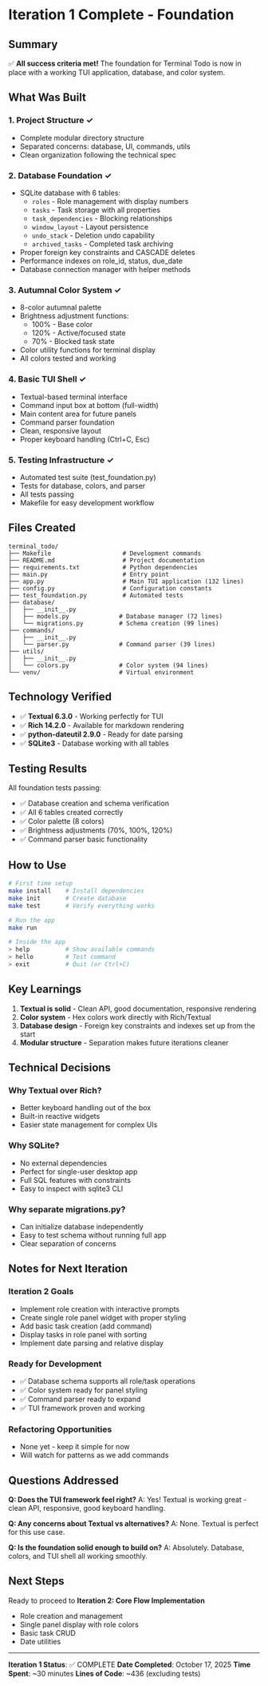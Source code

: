 # Iteration 1 Complete - Foundation

## Summary

✅ **All success criteria met!** The foundation for Terminal Todo is now in place with a working TUI application, database, and color system.

## What Was Built

### 1. Project Structure ✓
- Complete modular directory structure
- Separated concerns: database, UI, commands, utils
- Clean organization following the technical spec

### 2. Database Foundation ✓
- SQLite database with 6 tables:
  - `roles` - Role management with display numbers
  - `tasks` - Task storage with all properties
  - `task_dependencies` - Blocking relationships
  - `window_layout` - Layout persistence
  - `undo_stack` - Deletion undo capability
  - `archived_tasks` - Completed task archiving
- Proper foreign key constraints and CASCADE deletes
- Performance indexes on role_id, status, due_date
- Database connection manager with helper methods

### 3. Autumnal Color System ✓
- 8-color autumnal palette
- Brightness adjustment functions:
  - 100% - Base color
  - 120% - Active/focused state
  - 70% - Blocked task state
- Color utility functions for terminal display
- All colors tested and working

### 4. Basic TUI Shell ✓
- Textual-based terminal interface
- Command input box at bottom (full-width)
- Main content area for future panels
- Command parser foundation
- Clean, responsive layout
- Proper keyboard handling (Ctrl+C, Esc)

### 5. Testing Infrastructure ✓
- Automated test suite (test_foundation.py)
- Tests for database, colors, and parser
- All tests passing
- Makefile for easy development workflow

## Files Created

```
terminal_todo/
├── Makefile                    # Development commands
├── README.md                   # Project documentation
├── requirements.txt            # Python dependencies
├── main.py                     # Entry point
├── app.py                      # Main TUI application (132 lines)
├── config.py                   # Configuration constants
├── test_foundation.py          # Automated tests
├── database/
│   ├── __init__.py
│   ├── models.py              # Database manager (72 lines)
│   └── migrations.py          # Schema creation (99 lines)
├── commands/
│   ├── __init__.py
│   └── parser.py              # Command parser (39 lines)
├── utils/
│   ├── __init__.py
│   └── colors.py              # Color system (94 lines)
└── venv/                      # Virtual environment
```

## Technology Verified

- ✅ **Textual 6.3.0** - Working perfectly for TUI
- ✅ **Rich 14.2.0** - Available for markdown rendering
- ✅ **python-dateutil 2.9.0** - Ready for date parsing
- ✅ **SQLite3** - Database working with all tables

## Testing Results

All foundation tests passing:
- ✅ Database creation and schema verification
- ✅ All 6 tables created correctly
- ✅ Color palette (8 colors)
- ✅ Brightness adjustments (70%, 100%, 120%)
- ✅ Command parser basic functionality

## How to Use

```bash
# First time setup
make install    # Install dependencies
make init       # Create database
make test       # Verify everything works

# Run the app
make run

# Inside the app
> help          # Show available commands
> hello         # Test command
> exit          # Quit (or Ctrl+C)
```

## Key Learnings

1. **Textual is solid** - Clean API, good documentation, responsive rendering
2. **Color system** - Hex colors work directly with Rich/Textual
3. **Database design** - Foreign key constraints and indexes set up from the start
4. **Modular structure** - Separation makes future iterations cleaner

## Technical Decisions

### Why Textual over Rich?
- Better keyboard handling out of the box
- Built-in reactive widgets
- Easier state management for complex UIs

### Why SQLite?
- No external dependencies
- Perfect for single-user desktop app
- Full SQL features with constraints
- Easy to inspect with sqlite3 CLI

### Why separate migrations.py?
- Can initialize database independently
- Easy to test schema without running full app
- Clear separation of concerns

## Notes for Next Iteration

### Iteration 2 Goals
- Implement role creation with interactive prompts
- Create single role panel widget with proper styling
- Add basic task creation (add command)
- Display tasks in role panel with sorting
- Implement date parsing and relative display

### Ready for Development
- ✅ Database schema supports all role/task operations
- ✅ Color system ready for panel styling
- ✅ Command parser ready to expand
- ✅ TUI framework proven and working

### Refactoring Opportunities
- None yet - keep it simple for now
- Will watch for patterns as we add commands

## Questions Addressed

**Q: Does the TUI framework feel right?**
A: Yes! Textual is working great - clean API, responsive, good keyboard handling.

**Q: Any concerns about Textual vs alternatives?**
A: None. Textual is perfect for this use case.

**Q: Is the foundation solid enough to build on?**
A: Absolutely. Database, colors, and TUI shell all working smoothly.

## Next Steps

Ready to proceed to **Iteration 2: Core Flow Implementation**
- Role creation and management
- Single panel display with role colors
- Basic task CRUD
- Date utilities

---

**Iteration 1 Status**: ✅ COMPLETE
**Date Completed**: October 17, 2025
**Time Spent**: ~30 minutes
**Lines of Code**: ~436 (excluding tests)
